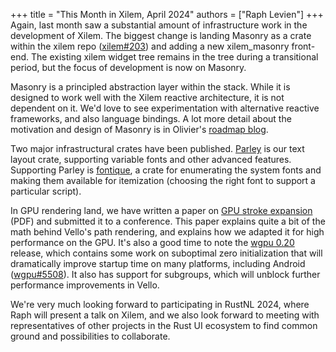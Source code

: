 +++
title = "This Month in Xilem, April 2024"
authors = ["Raph Levien"]
+++
Again, last month saw a substantial amount of infrastructure work in the development of Xilem.
The biggest change is landing Masonry as a crate within the xilem repo ([xilem#203]) and adding a new xilem_masonry front-end.
The existing xilem widget tree remains in the tree during a transitional period, but the focus of development is now on Masonry.

Masonry is a principled abstraction layer within the stack.
While it is designed to work well with the Xilem reactive architecture, it is not dependent on it.
We'd love to see experimentation with alternative reactive frameworks, and also language bindings.
A lot more detail about the motivation and design of Masonry is in Olivier's [roadmap blog].

Two major infrastructural crates have been published.
[Parley] is our text layout crate, supporting variable fonts and other advanced features.
Supporting Parley is [fontique], a crate for enumerating the system fonts and making them available for itemization (choosing the right font to support a particular script).

In GPU rendering land, we have written a paper on [GPU stroke expansion] (PDF) and submitted it to a conference.
This paper explains quite a bit of the math behind Vello's path rendering, and explains how we adapted it for high performance on the GPU.
It's also a good time to note the [wgpu 0.20] release, which contains some work on suboptimal zero initialization that will dramatically improve startup time on many platforms, including Android ([wgpu#5508]).
It also has support for subgroups, which will unblock further performance improvements in Vello.

We're very much looking forward to participating in RustNL 2024, where Raph will present a talk on Xilem, and we also look forward to meeting with representatives of other projects in the Rust UI ecosystem to find common ground and possibilities to collaborate.

[xilem#203]: https://github.com/linebender/xilem/pull/203
[roadmap blog]: https://linebender.org/blog/xilem-backend-roadmap/
[parley]: https://linebender.org/parley
[fontique]: https://linebender.org/fontique
[GPU stroke expansion]: https://github.com/linebender/gpu-stroke-expansion-paper/blob/authors-copyright/paper.pdf
[wgpu 0.20]: https://docs.rs/crate/wgpu/0.20.0
[wgpu#5508]: https://github.com/gfx-rs/wgpu/pull/5508
[RustNL 2024]: https://2024.rustnl.org/
